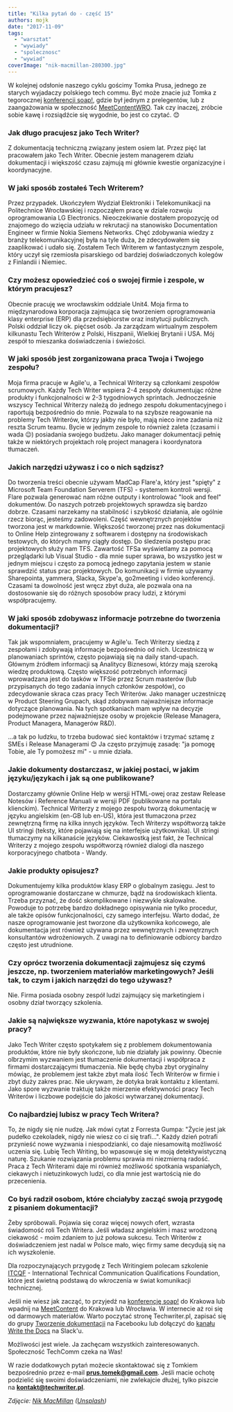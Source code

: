 ```yaml
---
title: "Kilka pytań do - część 15"
authors: mojk
date: "2017-11-09"
tags:
  - "warsztat"
  - "wywiady"
  - "spolecznosc"
  - "wywiad"
coverImage: "nik-macmillan-280300.jpg"
---
```


W kolejnej odsłonie naszego cyklu gościmy Tomka Prusa, jednego ze starych
wyjadaczy polskiego tech commu. Być może znacie już Tomka z
tegorocznej [konferencji soap!](http://soapconf.com/), gdzie był jednym z
prelegentów, lub z zaangażowania w
społeczność [MeetContentWRO](http://meetcontent.org/). Tak czy inaczej, zróbcie
sobie kawę i rozsiądźcie się wygodnie, bo jest co czytać. 😊

### Jak długo pracujesz jako Tech Writer?

Z dokumentacją techniczną związany jestem osiem lat. Przez pięć lat pracowałem
jako Tech Writer. Obecnie jestem managerem działu dokumentacji i większość czasu
zajmują mi głównie kwestie organizacyjne i koordynacyjne.

### W jaki sposób zostałeś Tech Writerem?

Przez przypadek. Ukończyłem Wydział Elektroniki i Telekomunikacji na
Politechnice Wrocławskiej i rozpocząłem pracę w dziale rozwoju oprogramowania LG
Electronics. Nieoczekiwanie dostałem propozycję od znajomego do wzięcia udziału
w rekrutacji na stanowisko Documentation Engineer w firmie Nokia Siemens
Networks. Chęć zdobywania wiedzy z branży telekomunikacyjnej była na tyle duża,
że zdecydowałem się zaaplikować i udało się. Zostałem Tech Writerem w
fantastycznym zespole, który uczył się rzemiosła pisarskiego od bardziej
doświadczonych kolegów z Finlandii i Niemiec.

### Czy możesz opowiedzieć coś o swojej firmie i zespole, w którym pracujesz?

Obecnie pracuję we wrocławskim oddziale Unit4. Moja firma to międzynarodowa
korporacja zajmująca się tworzeniem oprogramowania klasy enterprise (ERP) dla
przedsiębiorstw oraz instytucji publicznych. Polski oddział liczy ok. pięćset
osób. Ja zarządzam wirtualnym zespołem kilkunastu Tech Writerów z Polski,
Hiszpanii, Wielkiej Brytanii i USA. Mój zespół to mieszanka doświadczenia i
świeżości.

### W jaki sposób jest zorganizowana praca Twoja i Twojego zespołu?

Moja firma pracuje w Agile'u, a Technical Writerzy są członkami zespołów
scrumowych. Każdy Tech Writer wspiera 2-4 zespoły dokumentując różne produkty i
funkcjonalności w 2-3 tygodniowych sprintach. Jednocześnie wszyscy Technical
Writerzy należą do jednego zespołu dokumentacyjnego i raportują bezpośrednio do
mnie. Pozwala to na szybsze reagowanie na problemy Tech Writerów, którzy jakby
nie było, mają nieco inne zadania niż reszta Scrum teamu. Bycie w jednym zespole
to również zaleta (czasami i wada 😉) posiadania swojego budżetu. Jako manager
dokumentacji pełnię także w niektórych projektach rolę project managera i
koordynatora tłumaczeń.

### Jakich narzędzi używasz i co o nich sądzisz?

Do tworzenia treści obecnie używam MadCap Flare'a, który jest "spięty" z
Microsoft Team Foundation Serverem (TFS) - systemem kontroli wersji. Flare
pozwala generować nam różne outputy i kontrolować "look and feel" dokumentów. Do
naszych potrzeb projektowych sprawdza się bardzo dobrze. Czasami narzekamy na
stabilność i szybkość działania, ale ogólnie rzecz biorąc, jesteśmy zadowoleni.
Część wewnętrznych projektów tworzona jest w markdownie. Większość tworzonej
przez nas dokumentacji to Online Help zintegrowany z softwarem i dostępny na
środowiskach testowych, do których mamy ciągły dostęp. Do śledzenia postępu prac
projektowych służy nam TFS. Zawartość TFSa wyświetlamy za pomocą przeglądarki
lub Visual Studio - dla mnie super sprawa, bo wszystko jest w jednym miejscu i
często za pomocą jednego zapytania jestem w stanie sprawdzić status prac
projektowych. Do komunikacji w firmie używamy Sharepointa, yammera, Slacka,
Skype'a, go2meeting i video konferencji. Czasami ta dowolność jest wręcz zbyt
duża, ale pozwala ona na dostosowanie się do różnych sposobów pracy ludzi, z
którymi współpracujemy.

### W jaki sposób zdobywasz informacje potrzebne do tworzenia dokumentacji?

Tak jak wspomniałem, pracujemy w Agile'u. Tech Writerzy siedzą z zespołami i
zdobywają informacje bezpośrednio od nich. Uczestniczą w planowaniach sprintów,
często pojawiają się na daily stand-upach. Głównym źródłem informacji są
Analitycy Biznesowi, którzy mają szeroką wiedzę produktową. Często większość
potrzebnych informacji wprowadzana jest do tasków w TFSie przez Scrum masterów
(lub przypisanych do tego zadania innych członków zespołów), co zdecydowanie
skraca czas pracy Tech Writerów. Jako manager uczestniczę w Product Steering
Grupach, skąd zdobywam najważniejsze informacje dotyczące planowania. Na tych
spotkaniach mam wpływ na decyzje podejmowane przez najważniejsze osoby w
projekcie (Release Managera, Product Managera, Managerów R&D).

...a tak po ludzku, to trzeba budować sieć kontaktów i trzymać sztamę z SMEs i
Release Managerami 😊 Ja często przyjmuję zasadę: "ja pomogę Tobie, ale Ty
pomożesz mi" - u mnie działa.

### Jakie dokumenty dostarczasz, w jakiej postaci, w jakim języku/językach i jak są one publikowane?

Dostarczamy głównie Online Help w wersji HTML-owej oraz zestaw Release Notesów i
Reference Manuali w wersji PDF (publikowane na portalu klienckim). Technical
Writerzy z mojego zespołu tworzą dokumentację w języku angielskim (en-GB lub
en-US), która jest tłumaczona przez zewnętrzną firmę na kilka innych języków.
Tech Writerzy współtworzą także UI stringi (teksty, które pojawiają się na
interfejsie użytkownika). UI stringi tłumaczymy na kilkanaście języków.
Ciekawostką jest fakt, że Technical Writerzy z mojego zespołu współtworzą
również dialogi dla naszego korporacyjnego chatbota - Wandy.

### Jakie produkty opisujesz?

Dokumentujemy kilka produktów klasy ERP o globalnym zasięgu. Jest to
oprogramowanie dostarczane w chmurze, bądź na środowiskach klienta. Trzeba
przyznać, że dość skomplikowane i niezwykle skalowalne. Powoduje to potrzebę
bardzo dokładnego opisywania nie tylko procedur, ale także opisów
funkcjonalności, czy samego interfejsu. Warto dodać, że nasze oprogramowanie
jest tworzone dla użytkownika końcowego, ale dokumentacja jest również używana
przez wewnętrznych i zewnętrznych konsultantów wdrożeniowych. Z uwagi na to
definiowanie odbiorcy bardzo często jest utrudnione.

### Czy oprócz tworzenia dokumentacji zajmujesz się czymś jeszcze, np. tworzeniem materiałów marketingowych? Jeśli tak, to czym i jakich narzędzi do tego używasz?

Nie. Firma posiada osobny zespół ludzi zajmujący się marketingiem i osobny dział
tworzący szkolenia.

### Jakie są największe wyzwania, które napotykasz w swojej pracy?

Jako Tech Writer często spotykałem się z problemem dokumentowania produktów,
które nie były skończone, lub nie działały jak powinny. Obecnie olbrzymim
wyzwaniem jest tłumaczenie dokumentacji i współpraca z firmami dostarczającymi
tłumaczenia. Nie będę chyba zbyt oryginalny mówiąc, że problemem jest także zbyt
mała ilość Tech Writerów w firmie i zbyt duży zakres prac. Nie ukrywam, że
dotyka brak kontaktu z klientami. Jako spore wyzwanie traktuję także mierzenie
efektywności pracy Tech Writerów i liczbowe podejście do jakości wytwarzanej
dokumentacji.

### Co najbardziej lubisz w pracy Tech Writera?

To, że nigdy się nie nudzę. Jak mówi cytat z Forresta Gumpa: "Życie jest jak
pudełko czekoladek, nigdy nie wiesz co ci się trafi...". Każdy dzień potrafi
przynieść nowe wyzwania i niespodzianki, co daje niesamowitą możliwość uczenia
się. Lubię Tech Writing, bo wpasowuje się w moją detektywistyczną naturę.
Szukanie rozwiązania problemu sprawia mi niezmierną radość. Praca z Tech
Writerami daje mi również możliwość spotkania wspaniałych, ciekawych i
nietuzinkowych ludzi, co dla mnie jest wartością nie do przecenienia.

### Co byś radził osobom, które chciałyby zacząć swoją przygodę z pisaniem dokumentacji?

Żeby spróbowali. Pojawia się coraz więcej nowych ofert, wzrasta świadomość roli
Tech Writera. Jeśli władasz angielskim i masz wrodzoną ciekawość - moim zdaniem
to już połowa sukcesu. Tech Writerów z doświadczeniem jest nadal w Polsce mało,
więc firmy same decydują się na ich wyszkolenie.

Dla rozpoczynających przygodę z Tech Writingiem polecam szkolenie
[ITCQF](http://itcqf.org/) - International Technical Communication
Qualifications Foundation, które jest świetną podstawą do wkroczenia w świat
komunikacji technicznej.

Jeśli nie wiesz jak zacząć, to przyjedź na
[konferencję soap!](http://soapconf.com/) do Krakowa lub wpadnij na
[MeetContent](http://meetcontent.org/) do Krakowa lub Wrocławia. W internecie aż
roi się od darmowych materiałów. Warto poczytać stronę Techwriter.pl, zapisać
się do grupy
[Tworzenie dokumentacji](https://web.facebook.com/groups/342747819400007/) na
Facebooku lub dołączyć do
[kanału Write the Docs](http://slack.writethedocs.org/) na Slack'u.

Możliwości jest wiele. Ja zachęcam wszystkich zainteresowanych. Społeczność
TechComm czeka na Was!

W razie dodatkowych pytań możecie skontaktować się z Tomkiem bezpośrednio przez
e-mail [**prus.tomek@gmail.com**](mailto:prus.tomek@gmail.com). Jeśli macie
ochotę podzielić się swoimi doświadczeniami, nie zwlekajcie dłużej, tylko
piszcie na **[kontakt@techwriter.pl](mailto:kontakt@techwriter.pl)**.

_Zdjęcie: [Nik MacMillan](https://unsplash.com/photos/YXemfQiPR_E?utm_source=unsplash&utm_medium=referral&utm_content=creditCopyText) ([Unsplash](https://unsplash.com/?utm_source=unsplash&utm_medium=referral&utm_content=creditCopyText))_
